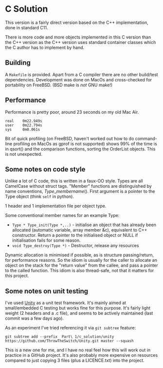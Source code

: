 # C Solution

This version is a fairly direct version based on the C++ implementation, done in standard C11.

There is more code and more objects implemented in this C version than the C++ version as the C++ version uses standard container classes which the C author has to implement by hand.

## Building

A `Makefile` is provided.  Apart from a C compiler there are no other build/test dependencies.  Development was done on MacOs and cross-checked for portability on FreeBSD. (BSD make is *not* GNU make!)

## Performance

Performance is pretty poor, around 23 seconds on my old Mac Air.

    real	0m22.949s
    user	0m22.794s
    sys	    0m0.061s

Bit of quick profiling (on FreeBSD, haven't worked out how to do command-line profiling on MacOs as gprof is not supported) shows 99% of the time is in qsort() and the comparison functions, sorting the OrderList objects.  This is not unexpected.

## Some notes on code style

Unlike a lot of C code, this is written in a faux-OO style.  Types are all CamelCase without struct tags.  "Member" functions are distinguished by name conventions, *Type*_*membername*().  First argument is a pointer to the Type object (think `self` in python).

1 header and 1 implementation file per object type.

Some conventional member names for an example Type:
 - `Type * Type_init(Type *,..)` -  initialise an object that has already been allocated (automatic variable, array member &c), equivalent to C++ constructor.  Return a pointer to the initialised object or NULL if initialisation fails for some reason.
 - `void Type_destroy(Type *)` - Destructor, release any resources
 
Dynamic allocation is minimised if possible, as is structure passing/return, for performance reasons.  So the idiom is usually for the caller to allocate an object on the stack for the "return value" from the callee, and pass a pointer to the called function.  This idiom is also thread-safe, not that it matters for this project.

 ## Some notes on unit testing

 I've used [Unity](https://github.com/ThrowTheSwitch/Unity.git) as a unit test framework. It's mainly aimed at small/embedded C testing but works fine for this purpose.  It's fairly light weight (2 headers and a .c file), and seems to be actively maintained (last commit was a few days ago).
 
 As an experiment I've tried referencing it via `git subtree` feature:

    git subtree add --prefix  Part\ 1/c_solution/unity https://github.com/ThrowTheSwitch/Unity.git master --squash
 
This is a new one for me, and I have no real feel how this will work out in practice in a GitHub project.  It's also probably more expensive on resources compared to just copying 3 files (plus a LICENCE.txt) into the project.